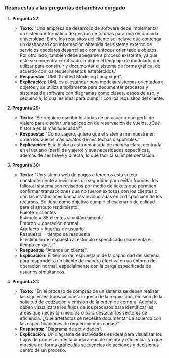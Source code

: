 ### Respuestas a las preguntas del archivo cargado

1. **Pregunta 27:**  
   - **Texto:** "Una empresa de desarrollo de software debe implementar un sistema informático de gestión de tutorías para una reconocida universidad. Entre los requisitos del cliente se incluye que contenga un dashboard con información obtenida del sistema externo de servicios escolares desarrollado con enfoque orientado a objetos. Por otro lado, también debe apegarse a proceso existente, ya que este se encuentra certificado. Indique el lenguaje de modelado por utilizar para construir y documentar el sistema de forma gráfica, de acuerdo con los requerimientos establecidos."  
   - **Respuesta:** "UML (Unified Modeling Language)".  
   - **Explicación:** UML es el estándar para modelar sistemas orientados a objetos y se utiliza ampliamente para documentar procesos y sistemas de software con diagramas como clases, casos de uso, y secuencia, lo cual es ideal para cumplir con los requisitos del cliente.

2. **Pregunta 29:**  
   - **Texto:** "Se requiere escribir historias de un usuario con perfil de viajero para diseñar una aplicación de reservación de vuelos. ¿Qué historia es la más adecuada?"  
   - **Respuesta:** "Como viajero, quiero que el sistema me muestre en orden los vuelos más baratos de mis fechas disponibles."  
   - **Explicación:** Esta historia está redactada de manera clara, centrada en el usuario (perfil de viajero) y sus necesidades específicas, además de ser breve y directa, lo que facilita su implementación.

3. **Pregunta 30:**  
   - **Texto:** "Un sistema web de pagos a terceros está sujeto constantemente a revisiones de seguridad para evitar fraudes; los fallos al sistema son revisados por medio de tickets que permiten confirmar transacciones que no fueron exitosas con los clientes o con las instituciones bancarias involucradas en la disposición de los recursos. Se tiene como objetivo cumplir el escenario de calidad para el atributo rendimiento:  
     Fuente = clientes  
     Estímulo = 85 clientes simultáneamente  
     Entorno = operación normal  
     Artefacto = interfaz de usuario  
     Respuesta = tiempo de respuesta  
   El estímulo de respuesta al estímulo especificado representa el tiempo en que..."  
   - **Respuesta:** "Atiende un cliente".  
   - **Explicación:** El tiempo de respuesta mide la capacidad del sistema para responder a un cliente de manera efectiva en un entorno de operación normal, especialmente con la carga especificada de usuarios simultáneos.

4. **Pregunta 31:**  
   - **Texto:** "En el proceso de compras de un sistema se deben realizar las siguientes transacciones: ingreso de la requisición, emisión de la solicitud de cotización y emisión de la orden de compra. Además, deben visualizarse los flujos de los procesos para identificar las áreas que necesitan mejoras o para destacar los sectores de eficiencia. ¿Qué artefactos se necesita documentar de acuerdo con las especificaciones de requerimientos dadas?"  
   - **Respuesta:** "Diagrama de actividades".  
   - **Explicación:** Un diagrama de actividades es ideal para visualizar los flujos de procesos, destacando áreas de mejora y eficiencia, ya que muestra de forma gráfica las secuencias de acciones y decisiones dentro de un proceso.
